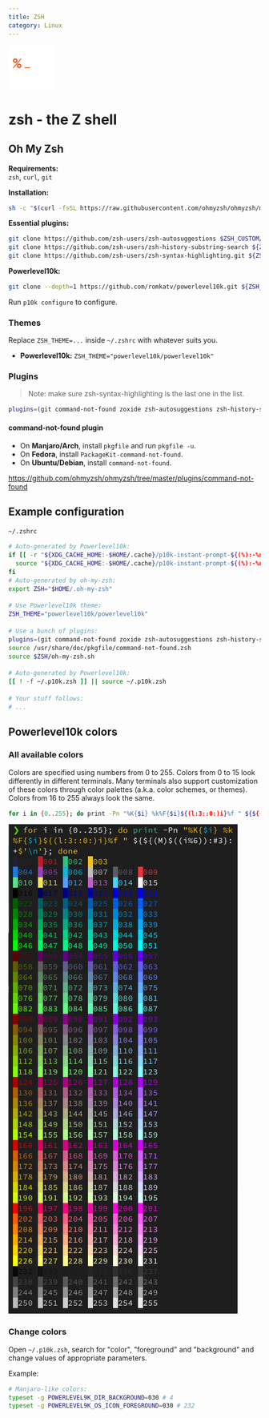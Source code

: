```yaml
---
title: ZSH
category: Linux
---
```


![](./assets/zsh.png)

# zsh - the Z shell

## Oh My Zsh

**Requirements:**  
`zsh`, `curl`, `git`

**Installation:**
```bash
sh -c "$(curl -fsSL https://raw.githubusercontent.com/ohmyzsh/ohmyzsh/master/tools/install.sh)"
```

**Essential plugins:**
```bash
git clone https://github.com/zsh-users/zsh-autosuggestions $ZSH_CUSTOM/plugins/zsh-autosuggestions
git clone https://github.com/zsh-users/zsh-history-substring-search ${ZSH_CUSTOM:-~/.oh-my-zsh/custom}/plugins/zsh-history-substring-search
git clone https://github.com/zsh-users/zsh-syntax-highlighting.git ${ZSH_CUSTOM:-~/.oh-my-zsh/custom}/plugins/zsh-syntax-highlighting
```

**Powerlevel10k:**
```bash
git clone --depth=1 https://github.com/romkatv/powerlevel10k.git ${ZSH_CUSTOM:-$HOME/.oh-my-zsh/custom}/themes/powerlevel10k
```

Run `p10k configure` to configure.

### Themes

Replace `ZSH_THEME=...` inside `~/.zshrc` with whatever suits you.

- **Powerlevel10k:** `ZSH_THEME="powerlevel10k/powerlevel10k"`

### Plugins

> Note: make sure zsh-syntax-highlighting is the last one in the list.

```bash
plugins=(git command-not-found zoxide zsh-autosuggestions zsh-history-substring-search zsh-syntax-highlighting)
```

#### command-not-found plugin

- On **Manjaro/Arch**, install `pkgfile` and run `pkgfile -u`.
- On **Fedora**, install `PackageKit-command-not-found`.
- On **Ubuntu/Debian**, install `command-not-found`.

https://github.com/ohmyzsh/ohmyzsh/tree/master/plugins/command-not-found

## Example configuration

`~/.zshrc`
```bash
# Auto-generated by Powerlevel10k:
if [[ -r "${XDG_CACHE_HOME:-$HOME/.cache}/p10k-instant-prompt-${(%):-%n}.zsh" ]]; then
  source "${XDG_CACHE_HOME:-$HOME/.cache}/p10k-instant-prompt-${(%):-%n}.zsh"
fi
# Auto-generated by oh-my-zsh:
export ZSH="$HOME/.oh-my-zsh"

# Use Powerlevel10k theme:
ZSH_THEME="powerlevel10k/powerlevel10k"

# Use a bunch of plugins:
plugins=(git command-not-found zoxide zsh-autosuggestions zsh-history-substring-search zsh-syntax-highlighting)
source /usr/share/doc/pkgfile/command-not-found.zsh
source $ZSH/oh-my-zsh.sh

# Auto-generated by Powerlevel10k:
[[ ! -f ~/.p10k.zsh ]] || source ~/.p10k.zsh

# Your stuff follows:
# ...
```

## Powerlevel10k colors

### All available colors

Colors are specified using numbers from 0 to 255. Colors from 0 to 15 look differently in different terminals. Many terminals also support customization of these colors through color palettes (a.k.a. color schemes, or themes). Colors from 16 to 255 always look the same.

```bash
for i in {0..255}; do print -Pn "%K{$i} %k%F{$i}${(l:3::0:)i}%f " ${${(M)$((i%6)):#3}:+$'\n'}; done
```

![](./assets/zsh-colors.png)

### Change colors

Open `~/.p10k.zsh`, search for "color", "foreground" and "background" and change values of appropriate parameters.

Example:
```bash
# Manjaro-like colors:
typeset -g POWERLEVEL9K_DIR_BACKGROUND=030 # 4
typeset -g POWERLEVEL9K_OS_ICON_FOREGROUND=030 # 232
```